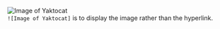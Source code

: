 ![Image of Yaktocat](https://octodex.github.com/images/yaktocat.png)<br>
<code>![Image of Yaktocat]</code> is to display the image rather than the hyperlink. 

